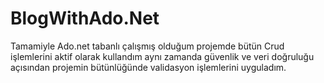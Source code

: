 # BlogWithAdo.Net
Tamamiyle Ado.net tabanlı çalışmış olduğum projemde bütün Crud işlemlerini aktif olarak kullandım aynı zamanda güvenlik ve veri doğruluğu açısından projemin bütünlüğünde validasyon işlemlerini uyguladım.
